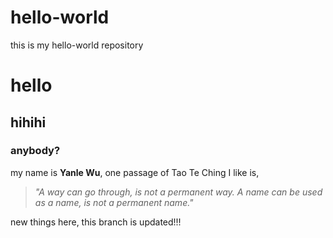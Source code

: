 # hello-world
this is my hello-world repository

# hello
## hihihi
### anybody?

my name is **Yanle Wu**, one passage of Tao Te Ching I like is, 
> *"A way can go through, is not a permanent way. A name can be used as a name, is not a permanent name."*

new things here,
this branch is updated!!! 
